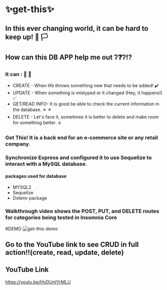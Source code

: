 #  ✨get-this✨

## In this ever changing world, it can be hard to keep up! :facepalm: 🏳️

## How can this DB APP help me out ❔❓❔⁉️

### It can : 🎊 🎉
* CREATE - When life throws something new that needs to be added! ✔️
* UPDATE - When something is mistyped or it changed (Hey, it happens!) ✅
* GET/READ INFO- It is good be able to check the current information in the database. ✳️ ✴️
* DELETE - Let's face it, sometimes it is better to delete and make room for something better. ❇️ 


### Get This! It is a back end for an e-commerce site or any retail company.



### Synchronize Express and configured it to use Sequelize to interact with a MySQL database.

#### packages used for database

* MYSQL2
* Sequelize
* Dotenv package

### Walkthrough video shows the POST, PUT, and DELETE routes for categories being tested in Insomnia Core

#DEMO
![get-this-demo](https://user-images.githubusercontent.com/80286982/129137032-4107091e-c005-49bf-bde4-ebf420378864.gif)

## Go to the YouTube link to see CRUD in full action!!(create, read, update, delete)

## YouTube Link
https://youtu.be/HvDUnIYrMLU
